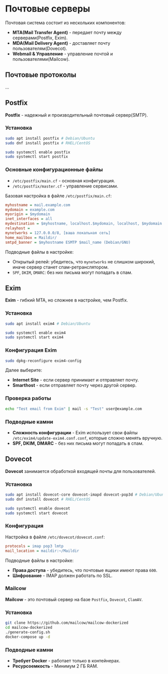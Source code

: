 # Почтовые серверы

Почтовая система состоит из нескольких компонентов:

- **MTA(Mail Transfer Agent)** - передает почту между серверами(Postfix, Exim).
- **MDA(Mail Delivery Agent)** - доставляет почту пользователям(Dovecot).
- **Webmail & Управление** - управление почтой и пользователями(Mailcow).

## Почтовые протоколы

...

## Postfix

**Postfix** - надежный и производительный почтовый сервер(SMTP).

### Установка

```bash
sudo apt install postfix # Debian/Ubuntu
sudo dnf install postfix # RHEL/CentOS

sudo systemctl enable postfix
sudo systemctl start postfix
```

### Основные конфигурационные файлы

- `/etc/postfix/main.cf` - основная конфигурация.
- `/etc/postfix/master.cf` - управление сервисами.

Базовая настройка в файле `/etc/postfix/main.cf`:

```ini
myhostname = mail.example.com
mydomain = example.com
myorigin = $mydomain
inet_interfaces = all
mydestination = $myhostname, localhost.$mydomain, localhost, $mydomain
relayhost =
mynetworks = 127.0.0.0/8, [ваша локальная сеть]
home_mailbox = Maildir/
smtpd_banner = $myhostname ESMTP $mail_name (Debian/GNU)
```

Подводные файлы в настройке:

- Открытый релей: убедитесь, что `mynetworks` не слишком широкий, иначе сервер станет спам-ретранслятором.
- `SPF`, `DKIM`, `DMARC`: без них письма могут попадать в спам.

## Exim

**Exim** - гибкий MTA, но сложнее в настройке, чем Postfix.

### Установка

```bash
sudo apt install exim4 # Debian/Ubuntu

sudo systemctl enable exim4
sudo systemctl start exim4
```

### Конфигурация Exim

```bash
sudo dpkg-reconfigure exim4-config
```

Далее выберите:

- **Internet Site** - если сервер принимает и отправляет почту.
- **Smarthost** - если отправляет почту через другой сервер.

### Проверка работы

```bash
echo "Test email from Exim" | mail -s "Test" user@example.com
```

### Подводные камни

- **Сложность конфигурации** - Exim использует свои файлы `/etc/exim4/update-exim4.conf.conf`, которые сложно менять вручную.
- **SPF, DKIM, DMARC** - без них письма могут попадать в спам.

## Dovecot

**Dovecot** занимается обработкой входящей почты для пользователей.

### Установка

```bash
sudo apt install dovecot-core dovecot-imapd dovecot-pop3d # Debian/Ubuntu
sudo dnf install dovecot # RHEL/CentOS

sudo systemctl enable dovecot
sudo systemctl start dovecot
```

### Конфигурация

Настройка в файле `/etc/dovecot/dovecot.conf`:

```ini
protocols = imap pop3 lmtp
mail_location = maildir:~/Maildir
```

Подводные файлы в настройке:

- **Права доступа** - убедитесь, что почтовые ящики имеют права `600`.
- **Шифрование** - IMAP должен работать по SSL.

### Mailcow

**Mailcow** - это почтовый сервер на базе `Postfix`, `Dovecot`, `ClamAV`.

### Установка

```bash
git clone https://github.com/mailcow/mailcow-dockerized
cd mailcow-dockerized
./generate-config.sh
docker-compose up -d
```

### Подводные камни

- **Требует Docker** - работает только в контейнерах.
- **Ресурсоемкость** - Минимум 2 ГБ RAM.
